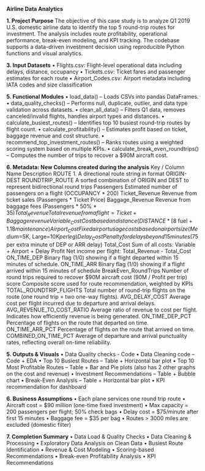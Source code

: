 ****Airline Data Analytics****

**1. Project Purpose**
The objective of this case study is to analyze Q1 2019 U.S. domestic airline data to identify the
top 5 round-trip routes for investment. The analysis includes route profitability, operational
performance, break-even modeling, and KPI tracking. The codebase supports a data-driven
investment decision using reproducible Python functions and visual analytics.

**3. Input Datasets**
• Flights.csv: Flight-level operational data including delays, distance, occupancy
• Tickets.csv: Ticket fares and passenger estimates for each route
• Airport_Codes.csv: Airport metadata including IATA codes and size classification

**5. Functional Modules**
• load_data() – Loads CSVs into pandas DataFrames.
• data_quality_checks() – Performs null, duplicate, outlier, and data type validation across
datasets.
• clean_all_data() – Filters Q1 data, removes canceled/invalid flights, handles airport types
and distances.
• calculate_busiest_routes() – Identifies top 10 busiest round-trip routes by flight count.
• calculate_profitability() – Estimates profit based on ticket, baggage revenue and cost
structure.
• recommend_top_investment_routes() – Ranks routes using a weighted scoring system
based on multiple KPIs.
• calculate_break_even_roundtrips() – Computes the number of trips to recover a $90M
aircraft cost.

**6. Metadata: New Columns created during the analysis**
Key / Column Name Description
ROUTE 1.
A directional route string in format ORIGIN-DEST
ROUNDTRIP_ROUTE A sorted combination of ORIGIN and DEST to represent bidirectional round
trips
Passengers Estimated number of passengers on a flight (OCCUPANCY * 200)
Ticket_Revenue
Revenue from ticket sales (Passengers * Ticket Price)
Baggage_Revenue
Revenue from baggage fees (Passengers * 50% * $35)
Total_Revenue
Total revenue from a flight = Ticket + Baggage revenue
Variable_Cost Cost based on distance (DISTANCE * [$8 fuel + $1.18 maintenance)
Airport_Cost Fixed airport usage costs based on airport size (Medium=$5K, Large=$10K per
leg)
Delay_Cost Penalty for delays beyond 15 minutes ($75 per extra minute of DEP or ARR
delay)
Total_Cost Sum of all costs: Variable + Airport + Delay
Profit
Net income per flight: Total_Revenue - Total_Cost
ON_TIME_DEP
Binary flag (1/0) showing if a flight departed within 15 minutes of schedule.
ON_TIME_ARR
Binary flag (1/0) showing if a flight arrived within 15 minutes of schedule
BreakEven_RoundTrips Number of round trips required to recover $90M aircraft cost (90M / Profit
per trip)
score Composite score used for route recommendation, weighted by KPIs
TOTAL_ROUNDTRIP_FLIGHTS Total number of round-trip flights on the route (one round trip = two one-way
flights).
AVG_DELAY_COST Average cost per flight incurred due to departure and arrival delays.
AVG_REVENUE_TO_COST_RATIO Average ratio of revenue to cost per flight. Indicates how efficiently revenue is
being generated.
ON_TIME_DEP_PCT Percentage of flights on the route that departed on time.
ON_TIME_ARR_PCT Percentage of flights on the route that arrived on time.
COMBINED_ON_TIME_PCT Average of departure and arrival punctuality rates, reflecting overall on-time
reliability.

**5. Outputs & Visuals**
• Data Quality checks - Code
• Data Cleaning code – Code + EDA
• Top 10 Busiest Routes – Table + Horizontal bar plot
• Top 10 Most Profitable Routes – Table + Bar and Pie plots (also has 2 other graphs on the
cost and revenue)
• Investment Recommendations – Table + Bubble chart
• Break-Even Analysis – Table + Horizontal bar plot
• KPI recommendation for dashboard

**6. Business Assumptions**
• Each plane services one round trip route
• Aircraft cost = $90 million (one-time fixed investment)
• Max capacity = 200 passengers per flight; 50% check bags
• Delay cost = $75/minute after first 15 minutes
• Baggage fee = $35 per bag
• Routes > 3000 miles are excluded (domestic filter)

**7. Completion Summary**
• Data Load & Quality Checks
• Data Cleaning & Processing
• Exploratory Data Analysis on Clean Data
• Busiest Route Identification
• Revenue & Cost Modeling
• Scoring-based Recommendations
• Break-even Profitability Analysis
• KPI Recommendations
